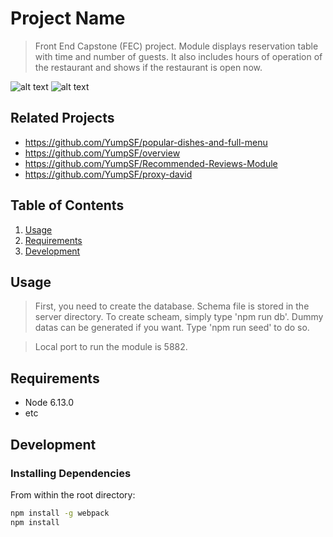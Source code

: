 # Project Name

> Front End Capstone (FEC) project. Module displays reservation table with time and number of guests. It also includes hours of operation of the restaurant and shows if the restaurant is open now.

![alt text](https://i.imgur.com/lEWUORR.jpg)
![alt text](https://i.imgur.com/DjBp7ox.jpg)

## Related Projects

  - https://github.com/YumpSF/popular-dishes-and-full-menu
  - https://github.com/YumpSF/overview
  - https://github.com/YumpSF/Recommended-Reviews-Module
  - https://github.com/YumpSF/proxy-david

## Table of Contents

1. [Usage](#Usage)
1. [Requirements](#requirements)
1. [Development](#development)

## Usage

> First, you need to create the database. Schema file is stored in the server directory. To create scheam, simply type 'npm run db'.
> Dummy datas can be generated if you want. Type 'npm run seed' to do so.

> Local port to run the module is 5882. 

## Requirements

- Node 6.13.0
- etc

## Development

### Installing Dependencies

From within the root directory:

```sh
npm install -g webpack
npm install
```

